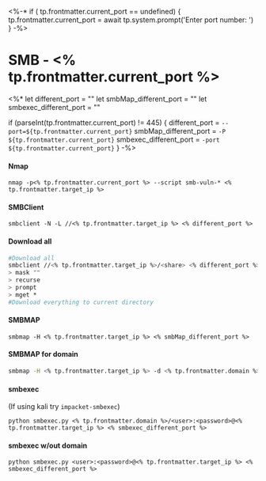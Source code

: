 <%-*
if ( tp.frontmatter.current_port  == undefined) {
	tp.frontmatter.current_port = await tp.system.prompt('Enter port number: ')
}
-%>
# SMB - <% tp.frontmatter.current_port %>
<%*
let different_port = ""
let smbMap_different_port = ""
let smbexec_different_port = ""

if (parseInt(tp.frontmatter.current_port) != 445) {
	different_port = `--port=${tp.frontmatter.current_port}`
	smbMap_different_port = `-P ${tp.frontmatter.current_port}`
	smbexec_different_port = `-port ${tp.frontmatter.current_port}`
}
-%>
#### Nmap
```nmap
nmap -p<% tp.frontmatter.current_port %> --script smb-vuln-* <% tp.frontmatter.target_ip %>
```

#### SMBClient
```SMB
smbclient -N -L //<% tp.frontmatter.target_ip %> <% different_port %>
```

#### Download all
```bash
#Download all
smbclient //<% tp.frontmatter.target_ip %>/<share> <% different_port %>
> mask ""
> recurse
> prompt
> mget *
#Download everything to current directory
```

#### SMBMAP
```smbmap
smbmap -H <% tp.frontmatter.target_ip %> <% smbMap_different_port %>
```


#### SMBMAP for domain
```bash
smbmap -H <% tp.frontmatter.target_ip %> -d <% tp.frontmatter.domain %>
```

#### smbexec
(If using kali try `impacket-smbexec`)
```smbexec
python smbexec.py <% tp.frontmatter.domain %>/<user>:<password>@<% tp.frontmatter.target_ip %> <% smbexec_different_port %>
```

#### smbexec w/out domain
```smbexec
python smbexec.py <user>:<password>@<% tp.frontmatter.target_ip %> <% smbexec_different_port %>
```
